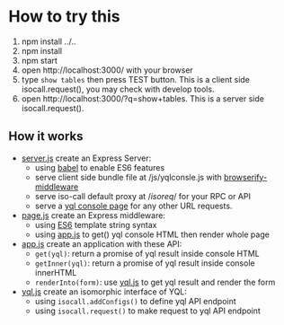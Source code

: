 How to try this
===============

1. npm install ../..
2. npm install
3. npm start
4. open http://localhost:3000/ with your browser
5. type `show tables` then press TEST button. This is a client side isocall.request(), you may check with develop tools.
6. open http://localhost:3000/?q=show+tables. This is a server side isocall.request().

How it works
------------

* <a href="server.js">server.js</a> create an Express Server:
  * using <a href="http://babeljs.io/">babel</a> to enable ES6 features
  * serve client side bundle file at /js/yqlconsle.js with <a href="https://github.com/ForbesLindesay/browserify-middleware">browserify-middleware</a>
  * serve iso-call default proxy at /_isoreq_/ for your RPC or API
  * serve a <a href="page.js">yql console page</a> for any other URL requests.
* <a href="page.js">page.js</a> create an Express middleware:
  * using <a href="http://babeljs.io/docs/learn-es6/">ES6</a> template string syntax
  * using <a href="app.js">app.js</a> to get() yql console HTML then render whole page
* <a href="app.js">app.js</a> create an application with these API:
  * `get(yql)`: return a promise of yql result inside console HTML
  * `getInner(yql)`: return a promise of yql result inside console innerHTML
  * `renderInto(form)`: use <a href="yql.js">yql.js</a> to get yql result and render the form
* <a href="yql.js">yql.js</a> create an isomorphic interface of YQL:
  * using `isocall.addConfigs()` to define yql API endpoint
  * using `isocall.request()` to make request to yql API endpoint
